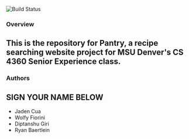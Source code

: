 ![Build Status](http://ec2-54-236-45-82.compute-1.amazonaws.com:8080/buildStatus/icon?job=Pantry+CI+CD)

### Overview ###
## This is the repository for Pantry, a recipe searching website project for MSU Denver's CS 4360 Senior Experience class.

### Authors ###
## SIGN YOUR NAME BELOW ##
- Jaden Cua
- Wolfy Fiorini
- Diptanshu Giri
- Ryan Baertlein
